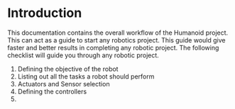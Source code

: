 # Introduction
This documentation contains the overall workflow of the Humanoid project. This can act as a guide to start any robotics project. This guide would give faster and better results in completing any robotic project. The following checklist will guide you through any robotic project.

 1. Defining the objective of the robot
 2. Listing out all the tasks a robot should perform 
 3. Actuators and Sensor selection
 4. Defining the controllers
 5. 

 

<!--stackedit_data:
eyJoaXN0b3J5IjpbLTE4MzE0NzkwOTVdfQ==
-->